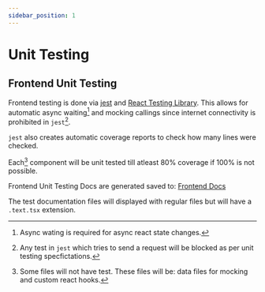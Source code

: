 ```yaml
---
sidebar_position: 1
---
```


# Unit Testing

## Frontend Unit Testing

Frontend testing is done via [jest](https://jestjs.io/) and [React Testing Library](https://testing-library.com/docs/react-testing-library/intro/). This allows for automatic async waiting[^1] and mocking callings since internet connectivity is prohibited in `jest`[^2].

`jest` also creates automatic coverage reports to check how many lines were checked.

Each[^3] component will be unit tested till atleast 80% coverage if 100% is not possible.

Frontend Unit Testing Docs are generated saved to: <a target="_blank" href="/typedoc/index.html">Frontend Docs</a>

The test documentation files will displayed with regular files but will have a `.text.tsx` extension.

[^1]: Async wating is required for async react state changes.
[^2]: Any test in `jest` which tries to send a request will be blocked as per unit testing specfictations.
[^3]: Some files will not have test. These files will be: data files for mocking and custom react hooks.
